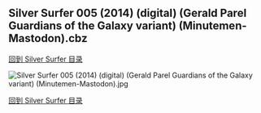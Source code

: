 ## Silver Surfer 005 (2014) (digital) (Gerald Parel Guardians of the Galaxy variant) (Minutemen-Mastodon).cbz


[回到 Silver Surfer 目录](https://github.com/alicewish/markdown/blob/master/series/Silver-Surfer.md)


![Silver Surfer 005 (2014) (digital) (Gerald Parel Guardians of the Galaxy variant) (Minutemen-Mastodon).jpg](https://wx1.sinaimg.cn/large/6a9fdecaly1fr0x51ustpj21kw2ecb29.jpg)

[回到 Silver Surfer 目录](https://github.com/alicewish/markdown/blob/master/series/Silver-Surfer.md)

